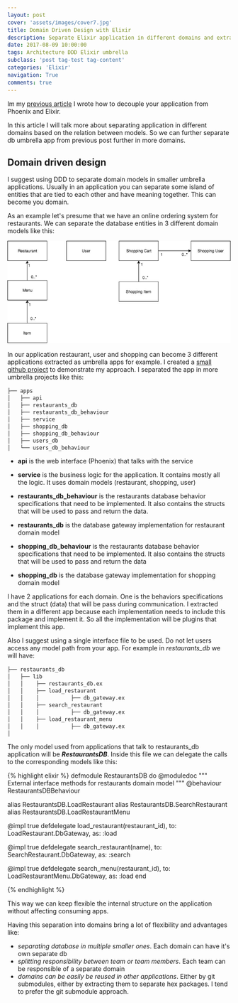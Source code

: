 ```yaml
---
layout: post
cover: 'assets/images/cover7.jpg'
title: Domain Driven Design with Elixir
description: Separate Elixir application in different domains and extract an interface to be used for each implementation of the domain. Define a common module for accessing this domains
date: 2017-08-09 10:00:00
tags: Architecture DDD Elixir umbrella
subclass: 'post tag-test tag-content'
categories: 'Elixir'
navigation: True
comments: true
---
```


Im my [previous article](http://www.ubazu.com/2017/08/06/decouple-your-elixir-application-from-phoenix-and-ecto/) I wrote how to decouple your application from Phoenix and Elixir.

In this article I will talk more about separating application in different domains based on the relation between models. So we can further separate db umbrella app from previous post further in more domains.

## Domain driven design

I suggest using DDD to separate domain models in smaller umbrella applications. Usually in an application you can separate some island of entities that are tied to each other and have meaning together. This can become you domain.

As an example let's presume that we have an online ordering system for restaurants. We can separate the database entities in 3 different domain models like this:

![DB separation in domains](/assets/images/domain_driven_design_with_elixir/ddd-models-separation.jpg)

In our application restaurant, user and shopping can become 3 different applications extracted as umbrella apps for example. I created a [small github project](https://github.com/silviurosu/elixir-umbrella-ddd.git) to demonstrate my approach. I separated the app in more umbrella projects like this:

    ├── apps
    │   ├── api
    │   ├── restaurants_db
    │   ├── restaurants_db_behaviour
    │   ├── service
    │   ├── shopping_db
    │   ├── shopping_db_behaviour
    │   ├── users_db
    │   └── users_db_behaviour

 - **api** is the web interface (Phoenix) that talks with the service
 - **service** is the business logic for the application. It contains mostly all the logic. It uses domain models (restaurant, shopping, user)

 - **restaurants_db_behaviour** is the restaurants database behavior specifications that need to be implemented. It also contains the structs that will be used to pass and return the data.
 - **restaurants_db** is the database gateway implementation for restaurant domain model
 - **shopping_db_behaviour** is the restaurants database behavior specifications that need to be implemented. It also contains the structs that will be used to pass and return the data
 - **shopping_db** is the database gateway implementation for shopping domain model


I have 2 applications for each domain. One is the behaviors specifications and the struct (data) that will be pass during communication. I extracted them in a different app because each implementation needs to include this package and implement it. So all the implementation will be plugins that implement this app.

Also I suggest using a single interface file to be used. Do not let users access any model path from your app. For example in _restaurants_db_ we will have:

    ├── restaurants_db
    │   ├── lib
    │   │    ├── restaurants_db.ex
    │   │    ├── load_restaurant
    │   │    │          ├── db_gateway.ex
    │   │    ├── search_restaurant
    │   │    │          ├── db_gateway.ex
    │   │    ├── load_restaurant_menu
    │   │    │          ├── db_gateway.ex
    │

The only model used from applications that talk to restaurants_db application will be **_RestaurantsDB_**.
Inside this file we can delegate the calls to the corresponding models like this:

{% highlight elixir %}
defmodule RestaurantsDB do
  @moduledoc """
   External interface methods for restaurants domain model
  """
  @behaviour RestaurantsDBBehaviour

  alias RestaurantsDB.LoadRestaurant
  alias RestaurantsDB.SearchRestaurant
  alias RestaurantsDB.LoadRestaurantMenu

  @impl true
  defdelegate load_restaurant(restaurant_id), to: LoadRestaurant.DbGateway, as: :load

  @impl true
  defdelegate search_restaurant(name), to: SearchRestaurant.DbGateway, as: :search

  @impl true
  defdelegate search_menu(restaurant_id), to: LoadRestaurantMenu.DbGateway, as: :load
end

{% endhighlight %}

This way we can keep flexible the internal structure on the application without affecting consuming apps.


Having this separation into domains bring a lot of flexibility and advantages like:

- _separating database in multiple smaller ones_. Each domain can have it's own separate db
- _splitting responsibility between team or team members_. Each team can be responsible of a separate domain
- _domains can be easily be reused in other applications_. Either by git submodules, either by extracting them to separate hex packages. I tend to prefer the git submodule approach.
